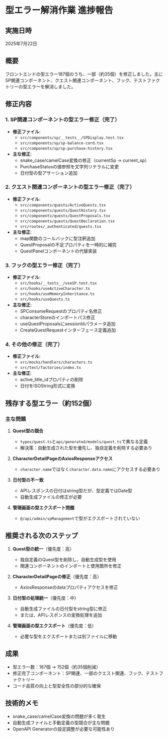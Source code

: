 # 型エラー解消作業 進捗報告

## 実施日時
2025年7月22日

## 概要
フロントエンドの型エラー187個のうち、一部（約35個）を修正しました。主にSP関連コンポーネント、クエスト関連コンポーネント、フック、テストファクトリーの型エラーを解消しました。

## 修正内容

### 1. SP関連コンポーネントの型エラー修正（完了）
- **修正ファイル**:
  - `src/components/sp/__tests__/SPDisplay.test.tsx`
  - `src/components/sp/sp-balance-card.tsx`
  - `src/components/sp/sp-purchase-history.tsx`
- **主な修正**:
  - snake_case/camelCase変換の修正（currentSp → current_sp）
  - PurchaseStatusの値参照を文字列リテラルに変更
  - 日付型の型アサーション追加

### 2. クエスト関連コンポーネントの型エラー修正（完了）
- **修正ファイル**:
  - `src/components/quests/ActiveQuests.tsx`
  - `src/components/quests/QuestHistory.tsx`
  - `src/components/quests/QuestProposals.tsx`
  - `src/components/quests/QuestDeclaration.tsx`
  - `src/routes/_authenticated/quests.tsx`
- **主な修正**:
  - map関数のコールバックに型注釈追加
  - QuestProposalの不足プロパティを一時的に補完
  - QuestPanelコンポーネントの代替実装

### 3. フックの型エラー修正（完了）
- **修正ファイル**:
  - `src/hooks/__tests__/useSP.test.tsx`
  - `src/hooks/useActiveCharacter.ts`
  - `src/hooks/useMemoryInheritance.ts`
  - `src/hooks/useQuests.ts`
- **主な修正**:
  - SPConsumeRequestのプロパティ名修正
  - characterStoreのインポートパス修正
  - useQuestProposalsにsessionIdパラメータ追加
  - CreateQuestRequestインターフェース定義追加

### 4. その他の修正（完了）
- **修正ファイル**:
  - `src/mocks/handlers/characters.ts`
  - `src/test/factories/index.ts`
- **主な修正**:
  - active_title_idプロパティの削除
  - 日付をISOString形式に変換

## 残存する型エラー（約152個）

### 主な問題
1. **Quest型の競合**
   - `types/quest.ts`と`api/generated/models/quest.ts`で異なる定義
   - 解決策：自動生成された型を優先し、独自定義を削除する必要あり

2. **CharacterDetailPageのAxiosResponseアクセス**
   - `character.name`ではなく`character.data.name`にアクセスする必要あり

3. **日付型の不一致**
   - APIレスポンスの日付はstring型だが、型定義ではDate型
   - 自動生成ファイルの修正が必要

4. **管理画面の型エクスポート問題**
   - `@/api/admin/spManagement`で型がエクスポートされていない

## 推奨される次のステップ

1. **Quest型の統一**（優先度：高）
   - 独自定義のQuest型を削除し、自動生成型を使用
   - 関連コンポーネントのインポートと使用箇所を修正

2. **CharacterDetailPageの修正**（優先度：高）
   - AxiosResponseのdataプロパティアクセスを修正

3. **日付型の処理統一**（優先度：中）
   - 自動生成ファイルの日付型をstring型に修正
   - または、APIレスポンスの変換処理を追加

4. **管理画面の型エクスポート**（優先度：低）
   - 必要な型をエクスポートまたは別ファイルに移動

## 成果
- 型エラー数：187個 → 152個（約35個削減）
- 修正完了コンポーネント：SP関連、一部のクエスト関連、フック、テストファクトリー
- コード品質の向上と型安全性の部分的な確保

## 技術的メモ
- snake_case/camelCase変換の問題が多く発生
- 自動生成ファイルと手動定義の型競合が主な問題
- OpenAPI Generatorの設定調整が必要な可能性あり